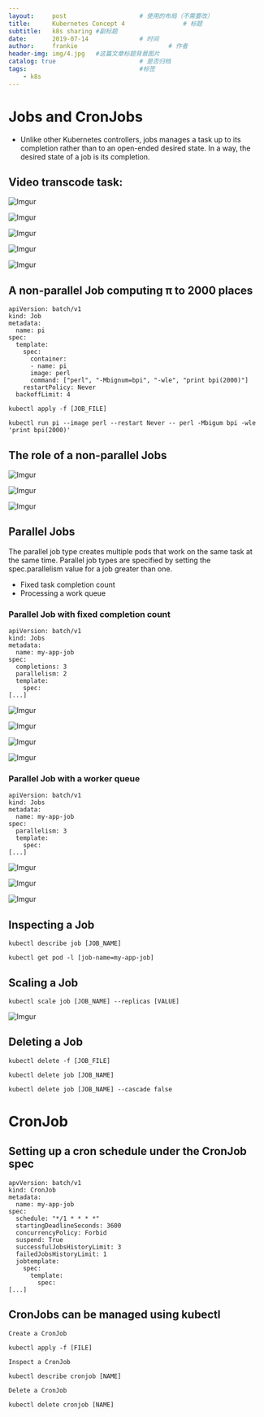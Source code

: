 ```yaml
---
layout:     post   				    # 使用的布局（不需要改）
title:      Kubernetes Concept 4				# 标题
subtitle:   k8s sharing #副标题
date:       2019-07-14				# 时间
author:     frankie 						# 作者
header-img: img/4.jpg 	#这篇文章标题背景图片
catalog: true 						# 是否归档
tags:								#标签
    - k8s
---
```


# Jobs and CronJobs

  * Unlike other Kubernetes controllers, jobs manages a task up to its completion rather than to an open-ended desired state. In a way, the desired state of a job is its completion.

## Video transcode task:

  ![Imgur](https://i.imgur.com/KJCwr1d.png)

  ![Imgur](https://i.imgur.com/WVGeboW.png)

  ![Imgur](https://i.imgur.com/POhdeLA.png)

  ![Imgur](https://i.imgur.com/ugDNUgK.png)

  ![Imgur](https://i.imgur.com/hQWFzIe.png)

## A non-parallel Job computing π to 2000 places
  ```
  apiVersion: batch/v1
  kind: Job
  metadata:
    name: pi
  spec:
    template:
      spec:
        container:
        - name: pi
        image: perl
        command: ["perl", "-Mbignum=bpi", "-wle", "print bpi(2000)"]
      restartPolicy: Never
    backoffLimit: 4
  ```

  ```
  kubectl apply -f [JOB_FILE]
  ```

  ```
  kubectl run pi --image perl --restart Never -- perl -Mbigum bpi -wle 'print bpi(2000)'
  ```

## The role of a non-parallel Jobs

  ![Imgur](https://i.imgur.com/qAigqFj.png)

  ![Imgur](https://i.imgur.com/e2qNJLG.png)

  ![Imgur](https://i.imgur.com/STVtfwS.png)

## Parallel Jobs
The parallel job type creates multiple pods that work on the same task at the same time. Parallel job types are specified by setting the spec.parallelism value for a job greater than one.

* Fixed task completion count
* Processing a work queue

### Parallel Job with fixed completion count

  ```
  apiVersion: batch/v1
  kind: Jobs
  metadata:
    name: my-app-job
  spec:
    completions: 3
    parallelism: 2
    template:
      spec:
  [...]
  ```

  ![Imgur](https://i.imgur.com/SPlVgOF.png)

  ![Imgur](https://i.imgur.com/zELixk7.png)

  ![Imgur](https://i.imgur.com/V2yTGPs.png)

  ![Imgur](https://i.imgur.com/vac9KeF.png)

### Parallel Job with a worker queue

  ```
  apiVersion: batch/v1
  kind: Jobs
  metadata:
    name: my-app-job
  spec:
    parallelism: 3
    template:
      spec:
  [...]
  ```

  ![Imgur](https://i.imgur.com/CBx66PH.png)

  ![Imgur](https://i.imgur.com/1NrUiDf.png)

  ![Imgur](https://i.imgur.com/osUxKC2.png)

## Inspecting a Job

  ```
  kubectl describe job [JOB_NAME]
  ```

  ```
  kubectl get pod -l [job-name=my-app-job]
  ```

## Scaling a Job

  ```
  kubectl scale job [JOB_NAME] --replicas [VALUE]
  ```

  ![Imgur](https://i.imgur.com/gu4IVWM.png)

## Deleting a Job

  ```
  kubectl delete -f [JOB_FILE]
  ```

  ```
  kubectl delete job [JOB_NAME]
  ```

  ```
  kubectl delete job [JOB_NAME] --cascade false
  ```


# CronJob

## Setting up a cron schedule under the CronJob spec

  ```
  apvVersion: batch/v1
  kind: CronJob
  metadata:
    name: my-app-job
  spec:
    schedule: "*/1 * * * *"
    startingDeadlineSeconds: 3600
    concurrencyPolicy: Forbid
    suspend: True
    successfulJobsHistoryLimit: 3
    failedJobsHistoryLimit: 1
    jobtemplate:
      spec:
        template:
          spec:
  [...]
  ```

## CronJobs can be managed using kubectl

```
Create a CronJob

kubectl apply -f [FILE]
```

```
Inspect a CronJob

kubectl describe cronjob [NAME]
```

```
Delete a CronJob

kubectl delete cronjob [NAME]
```
